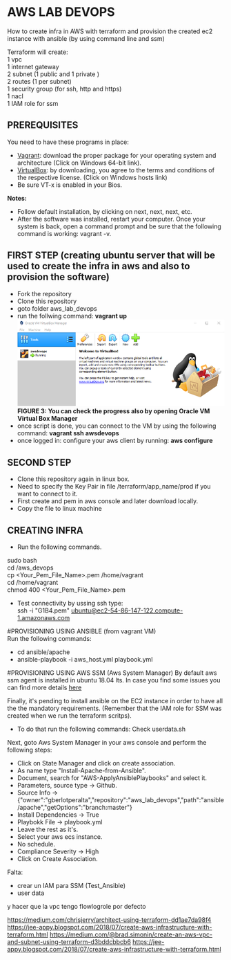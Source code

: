 # AWS LAB DEVOPS
How to create infra in AWS with terraform and provision the created ec2 instance with ansible (by using command line and ssm)

Terraform will create:  
1 vpc  
1 internet gateway  
2 subnet (1 public and 1 private )  
2 routes (1 per subnet)  
1 security group (for ssh, http and https)  
1 nacl  
1 IAM role for ssm  

## PREREQUISITES
You need to have these programs in place:
-  [Vagrant](https://www.vagrantup.com/downloads.html): download the proper package for your operating system and architecture (Click on Windows 64-bit link). 
-  [VirtualBox](https://www.virtualbox.org/wiki/Downloads): by downloading, you agree to the terms and conditions of the respective license. (Click on Windows hosts link)  
- Be sure VT-x is enabled in your Bios.

**Notes:**
- Follow default installation, by clicking on next, next, next, etc.
- After the software was installed, restart your computer. Once your system is back, open a command prompt and be sure that the following command is working: vagrant -v.


## FIRST STEP (creating ubuntu server that will be used to create the infra in aws and also to provision the software)

- Fork the repository
- Clone this repository
- goto folder aws_lab_devops
- run the follwing command: **vagrant up**
![Server was created with vagrant in virtual box](./images/image01.png)  
**FIGURE 3: You can check the progress also by opening Oracle VM Virtual Box Manager**
- once script is done, you can connect to the VM by using the following command: **vagrant ssh awsdevops**
- once logged in: configure your aws client by running: **aws configure**

## SECOND STEP
- Clone this repository again in linux box. 
- Need to specify the Key Pair in file /terraform/app_name/prod if you want to connect to it. 
- First create and pem in aws console and later download locally.  
- Copy the file to linux machine  


## CREATING INFRA

- Run the following commands.

sudo bash  
cd /aws_devops    
cp <Your_Pem_File_Name>.pem /home/vagrant  
cd /home/vagrant  
chmod 400 <Your_Pem_File_Name>.pem  

- Test connectivity by ussing ssh type:  
ssh -i "G1B4.pem" ubuntu@ec2-54-86-147-122.compute-1.amazonaws.com


#PROVISIONING USING ANSIBLE (from vagrant VM)  
Run the following commands:  
- cd ansible/apache  
- ansible-playbook -i aws_host.yml playbook.yml



#PROVISIONING USING AWS SSM (Aws System Manager)
By default aws ssm agent is installed in ubuntu 18.04 lts. In case you find some issues you can find more details [here](https://docs.aws.amazon.com/systems-manager/latest/userguide/sysman-manual-agent-install.html#agent-install-ubuntu)

Finally, it's pending to install ansible on the EC2 instance in order to have all the the mandatory requirements. (Remember that the IAM role for SSM was created when we run the terraform scritps).

- To do that run the following commands: Check userdata.sh


Next, goto Aws System Manager in your aws console and perform the following steps:  
- Click on State Manager and click on create association.  
- As name type "Install-Apache-from-Ansible".  
- Document, search for "AWS-ApplyAnsiblePlaybooks" and select it.  
- Parameters, source type -> Github.  
- Source Info -> {"owner":"gberlotperalta","repository":"aws_lab_devops","path":"ansible/apache","getOptions":"branch:master"}  
- Install Dependencies -> True  
- Playbokk File -> playbook.yml
- Leave the rest as it's.  
- Select your aws ecs instance.  
- No schedule. 
- Compliance Severity -> High 
- Click on Create Association.


Falta: 
- crear un IAM para SSM (Test_Ansible) 
- user data

y hacer que la vpc tengo flowlogrole por defecto

https://medium.com/chrisjerry/architect-using-terraform-dd1ae7da98f4
https://jee-appy.blogspot.com/2018/07/create-aws-infrastructure-with-terraform.html
https://medium.com/@brad.simonin/create-an-aws-vpc-and-subnet-using-terraform-d3bddcbbcb6
https://jee-appy.blogspot.com/2018/07/create-aws-infrastructure-with-terraform.html
